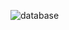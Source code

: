 ![database](https://github.com/vard0ni/ecommerce/assets/45847565/db83260d-5529-4e62-bfbe-bbbd7f503397)
